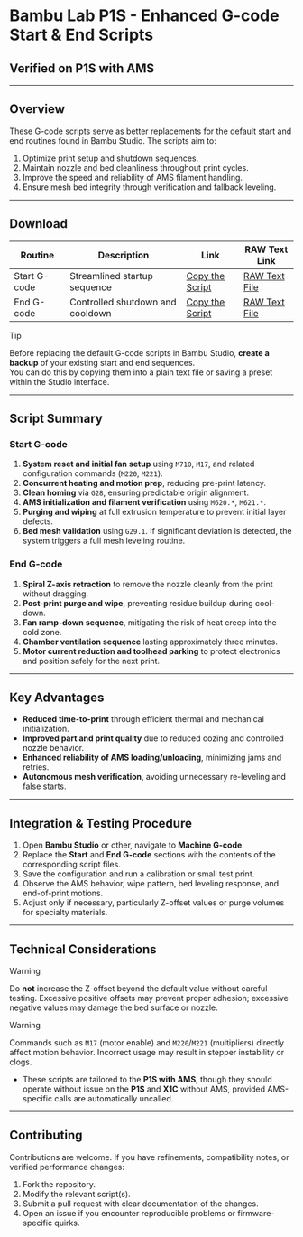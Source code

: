 # Bambu Lab P1S - Enhanced G-code Start & End Scripts
## Verified on P1S with AMS

---

## Overview

These G-code scripts serve as better replacements for the default start and end routines found in Bambu Studio. The scripts aim to:

1. Optimize print setup and shutdown sequences.
2. Maintain nozzle and bed cleanliness throughout print cycles.
3. Improve the speed and reliability of AMS filament handling.
4. Ensure mesh bed integrity through verification and fallback leveling.

---

## Download

| Routine        | Description                         | Link                                                                 | RAW Text Link                                |
|----------------|-------------------------------------|----------------------------------------------------------------------|----------------------------------------------|
| Start G-code   | Streamlined startup sequence        | [Copy the Script](https://github.com/Justagwas/P1S-GCODE/blob/main/start%20G-code) | [RAW Text File](https://github.com/Justagwas/P1S-GCODE/raw/refs/heads/main/start%20G-code) |
| End G-code     | Controlled shutdown and cooldown    | [Copy the Script](https://github.com/Justagwas/P1S-GCODE/blob/main/end%20G-code)   | [RAW Text File](https://github.com/Justagwas/P1S-GCODE/raw/refs/heads/main/end%20G-code)   |

> [!TIP]
> Before replacing the default G-code scripts in Bambu Studio, **create a backup** of your existing start and end sequences.  
> You can do this by copying them into a plain text file or saving a preset within the Studio interface.

---

## Script Summary

### Start G-code

1. **System reset and initial fan setup** using `M710`, `M17`, and related configuration commands (`M220`, `M221`).
2. **Concurrent heating and motion prep**, reducing pre-print latency.
3. **Clean homing** via `G28`, ensuring predictable origin alignment.
4. **AMS initialization and filament verification** using `M620.*`, `M621.*`.
5. **Purging and wiping** at full extrusion temperature to prevent initial layer defects.
6. **Bed mesh validation** using `G29.1`. If significant deviation is detected, the system triggers a full mesh leveling routine.

### End G-code

1. **Spiral Z-axis retraction** to remove the nozzle cleanly from the print without dragging.
2. **Post-print purge and wipe**, preventing residue buildup during cool-down.
3. **Fan ramp-down sequence**, mitigating the risk of heat creep into the cold zone.
4. **Chamber ventilation sequence** lasting approximately three minutes.
5. **Motor current reduction and toolhead parking** to protect electronics and position safely for the next print.

---

## Key Advantages

- **Reduced time-to-print** through efficient thermal and mechanical initialization.
- **Improved part and print quality** due to reduced oozing and controlled nozzle behavior.
- **Enhanced reliability of AMS loading/unloading**, minimizing jams and retries.
- **Autonomous mesh verification**, avoiding unnecessary re-leveling and false starts.

---

## Integration & Testing Procedure

1. Open **Bambu Studio** or other, navigate to **Machine G-code**.
2. Replace the **Start** and **End G-code** sections with the contents of the corresponding script files.
3. Save the configuration and run a calibration or small test print.
4. Observe the AMS behavior, wipe pattern, bed leveling response, and end-of-print motions.
5. Adjust only if necessary, particularly Z-offset values or purge volumes for specialty materials.

---

## Technical Considerations

> [!WARNING]
> Do **not** increase the Z-offset beyond the default value without careful testing. Excessive positive offsets may prevent proper adhesion; excessive negative values may damage the bed surface or nozzle.

> [!WARNING]
> Commands such as `M17` (motor enable) and `M220`/`M221` (multipliers) directly affect motion behavior. Incorrect usage may result in stepper instability or clogs.

- These scripts are tailored to the **P1S with AMS**, though they should operate without issue on the **P1S** and **X1C** without AMS, provided AMS-specific calls are automatically uncalled.

---

## Contributing

Contributions are welcome. If you have refinements, compatibility notes, or verified performance changes:

1. Fork the repository.
2. Modify the relevant script(s).
3. Submit a pull request with clear documentation of the changes.
4. Open an issue if you encounter reproducible problems or firmware-specific quirks.
